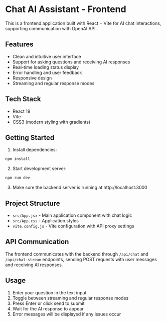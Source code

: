 # Chat AI Assistant - Frontend

This is a frontend application built with React + Vite for AI chat interactions, supporting communication with OpenAI API.

## Features

- Clean and intuitive user interface
- Support for asking questions and receiving AI responses
- Real-time loading status display
- Error handling and user feedback
- Responsive design
- Streaming and regular response modes

## Tech Stack

- React 19
- Vite
- CSS3 (modern styling with gradients)

## Getting Started

1. Install dependencies:
```bash
npm install
```

2. Start development server:
```bash
npm run dev
```

3. Make sure the backend server is running at http://localhost:3000

## Project Structure

- `src/App.jsx` - Main application component with chat logic
- `src/App.css` - Application styles
- `vite.config.js` - Vite configuration with API proxy settings

## API Communication

The frontend communicates with the backend through `/api/chat` and `/api/chat-stream` endpoints, sending POST requests with user messages and receiving AI responses.

## Usage

1. Enter your question in the text input
2. Toggle between streaming and regular response modes
3. Press Enter or click send to submit
4. Wait for the AI response to appear
5. Error messages will be displayed if any issues occur